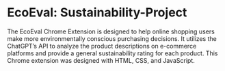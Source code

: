 # EcoEval: Sustainability-Project
The EcoEval Chrome Extension is designed to help online shopping users make more environmentally conscious purchasing decisions. It utilizes the ChatGPT’s API to analyze the product descriptions on e-commerce platforms and provide a general sustainability rating for each product. This Chrome extension was designed with HTML, CSS, and JavaScript. 
